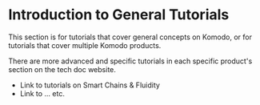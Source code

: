 # Introduction to General Tutorials

This section is for tutorials that cover general concepts on Komodo, or for tutorials that cover multiple Komodo products.

There are more advanced and specific tutorials in each specific product's section on the tech doc website.

* Link to tutorials on Smart Chains & Fluidity
* Link to ... etc.


